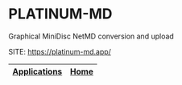 # PLATINUM-MD
 
 Graphical MiniDisc NetMD conversion and upload
 
 SITE: https://platinum-md.app/

 | [Applications](https://portable-linux-apps.github.io/apps.html) | [Home](https://portable-linux-apps.github.io)
 | --- | --- |

